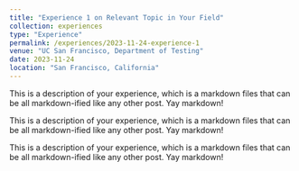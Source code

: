 ```yaml
---
title: "Experience 1 on Relevant Topic in Your Field"
collection: experiences
type: "Experience"
permalink: /experiences/2023-11-24-experience-1
venue: "UC San Francisco, Department of Testing"
date: 2023-11-24
location: "San Francisco, California"
---
```


This is a description of your experience, which is a markdown files that can be all markdown-ified like any other post. Yay markdown!

This is a description of your experience, which is a markdown files that can be all markdown-ified like any other post. Yay markdown!

This is a description of your experience, which is a markdown files that can be all markdown-ified like any other post. Yay markdown!